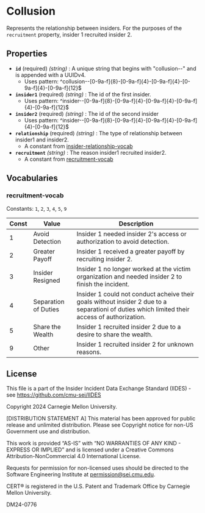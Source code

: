 # Collusion

Represents the relationship between insiders. For the purposes of the `recruitment` property, insider 1 recruited insider 2.

## Properties

- **`id`** (required) *(string)* : A unique string that begins with "collusion--" and is appended with a UUIDv4.
  - Uses pattern: ^collusion--[0-9a-f]{8}-[0-9a-f]{4}-[0-9a-f]{4}-[0-9a-f]{4}-[0-9a-f]{12}$
- **`insider1`** (required) *(string)* : The id of the first insider.
  - Uses pattern: ^insider--[0-9a-f]{8}-[0-9a-f]{4}-[0-9a-f]{4}-[0-9a-f]{4}-[0-9a-f]{12}$
- **`insider2`** (required) *(string)* : The id of the second insider
  - Uses pattern: ^insider--[0-9a-f]{8}-[0-9a-f]{4}-[0-9a-f]{4}-[0-9a-f]{4}-[0-9a-f]{12}$
- **`relationship`** (required) *(string)* : The type of relationship between insider1 and insider2.
	- A constant from [insider-relationship-vocab](../common/insider-relationship-vocab.md)
- **`recruitment`** *(string)* : The reason insider1 recruited insider2.
	- A constant from [recruitment-vocab](#recruitment-vocab)

## Vocabularies

### recruitment-vocab

Constants: `1`, `2`, `3`, `4`, `5`, `9`

| Const | Value | Description |
| --- | --- | --- |
| 1 | Avoid Detection | Insider 1 needed insider 2's access or authorization to avoid detection.|
| 2 | Greater Payoff | Insider 1 received a greater payoff by recruiting insider 2.|
| 3 | Insider Resigned | Insider 1 no longer worked at the victim organization and needed insider 2 to finish the incident.|
| 4 | Separation of Duties | Insider 1 could not conduct acheive their goals without insider 2 due to a separationi of duties which limited their access of authorization.|
| 5 | Share the Wealth | Insider 1 recruited insider 2 due to a desire to share the wealth.|
| 9 | Other | Insider 1 recruited insider 2 for unknown reasons.|

## License
This file is a part of the Insider Incident Data Exchange Standard (IIDES) - see https://github.com/cmu-sei/IIDES

Copyright 2024 Carnegie Mellon University.

[DISTRIBUTION STATEMENT A] This material has been approved for public release and unlimited distribution.  Please see Copyright notice for non-US Government use and distribution.

This work is provided “AS-IS” with “NO WARRANTIES OF ANY KIND - EXPRESS OR IMPLIED” and is licensed under a Creative Commons Attribution-NonCommercial 4.0 International License.

Requests for permission for non-licensed uses should be directed to the Software Engineering Institute at permission@sei.cmu.edu.

CERT® is registered in the U.S. Patent and Trademark Office by Carnegie Mellon University.

DM24-0776
